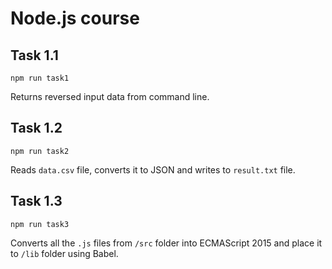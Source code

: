 # Node.js course
## Task 1.1
```
npm run task1
```
Returns reversed input data from command line.
## Task 1.2
```
npm run task2
```
Reads `data.csv` file, converts it to JSON and writes to `result.txt` file.
## Task 1.3
```
npm run task3
```
Converts all the `.js` files from `/src` folder into ECMAScript 2015 and place it to `/lib` folder using Babel.
